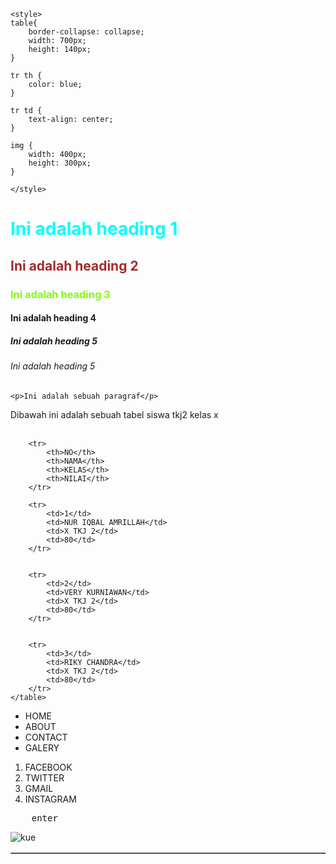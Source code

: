 <!DOCTYPE html>
<html lang="en">
<head>
    <meta charset="UTF-8">
    <meta name="viewport" content="width=device-width, initial-scale=1.0">
    <meta http-equiv="X-UA-Compatible" content="ie=edge">
    <title>Document</title>

    <style>
    table{
        border-collapse: collapse;
        width: 700px;
        height: 140px;
    }

    tr th {
        color: blue;
    }

    tr td {
        text-align: center;
    }

    img {
        width: 400px;
        height: 300px;
    }

    </style>


</head>
<body>
    <h1 style="color:aqua">Ini adalah heading 1</h1>
    <h2 style="color:brown">Ini adalah heading 2</h2>
    <h3 style="color:chartreuse">Ini adalah heading 3</h3>
    <h4>Ini adalah heading 4</h4>
    <h5>Ini adalah heading 5</h5>
    <h6>Ini adalah heading 5</h6>

    <p>Ini adalah sebuah paragraf</p>
Dibawah ini adalah sebuah tabel siswa tkj2 kelas x 
<br>
<br>
    <table border="1px">

        <tr>
            <th>NO</th>
            <th>NAMA</th>
            <th>KELAS</th>
            <th>NILAI</th>
        </tr>

        <tr>
            <td>1</td>
            <td>NUR IQBAL AMRILLAH</td>
            <td>X TKJ 2</td>
            <td>80</td>
        </tr>


        <tr>
            <td>2</td>
            <td>VERY KURNIAWAN</td>
            <td>X TKJ 2</td>
            <td>80</td>
        </tr>


        <tr>
            <td>3</td>
            <td>RIKY CHANDRA</td>
            <td>X TKJ 2</td>
            <td>80</td>
        </tr>
    </table>
<div class="navbar">
    <ul>
        <li>HOME</li>
        <li>ABOUT</li>
        <li>CONTACT</li>
        <li>GALERY</li>
    </ul>
</div>
<div class="sosial">
    <ol>
        <li>FACEBOOK</li>
        <li>TWITTER</li>
        <li>GMAIL</li>
        <li>INSTAGRAM</li>
    </ol>
</div>  
<pre>
    enter
</pre>
<img src="kue.jpg" alt="kue">

</body>
</html>
